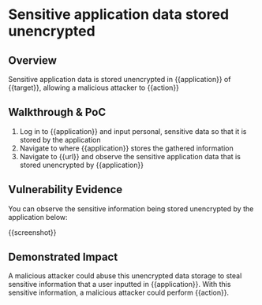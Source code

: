 # Sensitive application data stored unencrypted
## Overview
<!--
Provide a 1-2 sentence description - see http://cveproject.github.io/docs/content/key-details-phrasing.pdf for tips

This format is a good guide:
[VULNTYPE] in [COMPONENT] in [APPLICATION] allows [ATTACKER] to [IMPACT] via [VECTOR]


-->
Sensitive application data is stored unencrypted in {{application}} of {{target}}, allowing a malicious attacker to {{action}}

## Walkthrough & PoC
<!--
Provide a step-by-step walkthrough on how to access the vulnerable injection point, and how to exploit the vulnerability.
Adding a dot-pointed walkthrough with relevant screenshots will speed triage time and result in faster rewards!

Example:

1. Login to in-scope asset at <www.bugcrowd.com/login>
1. Browse to account page
1. Modify ID token to add single quote
1. View error which states 'SQL Syntax Error'
1. Replace ID value with `1' waitfor delay '00:00:10'; `
-->

1. Log in to {{application}} and input personal, sensitive data so that it is stored by the application
1. Navigate to where {{application}} stores the gathered information
1. Navigate to {{url}} and observe the sensitive application data that is stored unencrypted by {{application}}


## Vulnerability Evidence
<!--
Your submission MUST include evidence of the vulnerability and not be theoretical in nature.

For sensitive application data being stored unencrypted, please include a screenshot of the data being store unencrypted by the application.
-->

You can observe the sensitive information being stored unencrypted by the application below:

{{screenshot}}
## Demonstrated Impact
<!--
Attempt to abuse the sensitive data exposure by demonstrating that the unencrypted data could be used by a malicious attacker in some impactful way. If this is possible, provide a full proof-of-concept here.
-->

A malicious attacker could abuse this unencrypted data storage to steal sensitive information that a user inputted in {{application}}. With this sensitive information, a malicious attacker could perform {{action}}.
